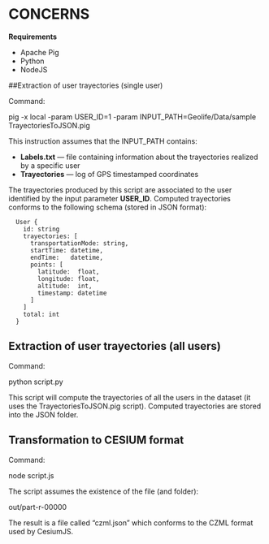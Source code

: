 # CONCERNS

**Requirements**

  - Apache Pig
  - Python
  - NodeJS

##Extraction of user trayectories (single user)

Command:

  pig -x local -param USER_ID=1 -param INPUT_PATH=Geolife/Data/sample TrayectoriesToJSON.pig

This instruction assumes that the INPUT_PATH contains: 
  - **Labels.txt** — file containing information about the trayectories realized by a specific user
  - **Trayectories** — log of GPS timestamped coordinates 
  
The trayectories produced by this script are associated to the user identified by the input parameter **USER_ID**. Computed trayectories conforms to the following schema (stored in JSON format):
```
  User {
    id: string
    trayectories: [
      transportationMode: string,
      startTime: datetime,
      endTime:   datetime,
      points: [
        latitude:  float, 
        longitude: float,
        altitude:  int, 
        timestamp: datetime
      ]
    ]
    total: int  
  }
```

## Extraction of user trayectories (all users)

Command:

  python script.py
  
This script will compute the trayectories of all the users in the dataset (it uses the TrayectoriesToJSON.pig script). Computed trayectories are stored into the JSON folder.


## Transformation to CESIUM format

Command:
  
  node script.js

The script assumes the existence of the file (and folder):

  out/part-r-00000

The result is a file called “czml.json” which conforms to the CZML format used by CesiumJS. 



